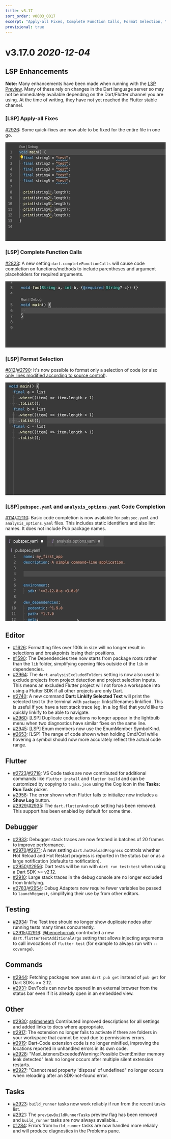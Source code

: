```yaml
---
title: v3.17
sort_order: v0003_0017
excerpt: "Apply-all Fixes, Complete Function Calls, Format Selection, YAML Code completion, ..."
provisional: true
---
```


# v3.17.0 *2020-12-04*

## LSP Enhancements

**Note:** Many enhancements have been made when running with the [LSP Preview](/releases/v3-16/#language-server-protocol-preview). Many of these rely on changes in the Dart language server so may not be immediately available depending on the Dart/Flutter channel you are using. At the time of writing, they have not yet reached the Flutter stable channel.

### [LSP] Apply-all Fixes

[#2926](https://github.com/Dart-Code/Dart-Code/issues/2926): Some quick-fixes are now able to be fixed for the entire file in one go.

<img src="/images/release_notes/v3.17/apply_all.gif" width="570" height="310" />

### [LSP] Complete Function Calls

[#2823](https://github.com/Dart-Code/Dart-Code/issues/2823): A new setting `dart.completeFunctionCalls` will cause code completion on functions/methods to include parentheses and argument placeholders for required arguments.

<img src="/images/release_notes/v3.17/complete_function_calls.gif" width="504" height="208" />

### [LSP] Format Selection

[#812](https://github.com/Dart-Code/Dart-Code/issues/812)/[#2790](https://github.com/Dart-Code/Dart-Code/issues/2790): It's now possible to format only a selection of code (or also [only lines modified according to source control](https://github.com/Microsoft/vscode/issues/44075)).

<img src="/images/release_notes/v3.17/format_selection.gif" width="504" height="354" />

### [LSP] `pubspec.yaml` and `analysis_options.yaml` Code Completion

[#114](https://github.com/Dart-Code/Dart-Code/issues/114)/[#2110](https://github.com/Dart-Code/Dart-Code/issues/2110): Basic code completion is now available for `pubspec.yaml` and `analysis_options.yaml` files. This includes static identifiers and also lint names. It does not include Pub package names.

<img src="/images/release_notes/v3.17/yaml_completion.gif" width="536" height="268" />

## Editor

- [#1626](https://github.com/Dart-Code/Dart-Code/issues/1626): Formatting files over 100k in size will no longer result in selections and breakpoints losing their positions.
- [#1590](https://github.com/Dart-Code/Dart-Code/issues/1590): The Dependencies tree now starts from package roots rather than the `lib` folder, simplifying opening files outside of the `lib` in dependencies.
- [#2964](https://github.com/Dart-Code/Dart-Code/issues/2964): The `dart.analysisExcludedFolders` setting is now also used to exclude projects from project detection and project selection inputs. This means an excluded Flutter project will not force a workspace into using a Flutter SDK if all other projects are only Dart.
- [#2740](https://github.com/Dart-Code/Dart-Code/issues/2740): A new command **Dart: Linkify Selected Text** will print the selected text to the terminal with `package:` links/filenames linkified. This is useful if you have a text stack trace (eg. in a log file) that you'd like to quickly linkify to be able to navigate.
- [#2960](https://github.com/Dart-Code/Dart-Code/issues/2960): [LSP] Duplicate code actions no longer appear in the lightbulb menu when two diagnostics have similar fixes on the same line.
- [#2945](https://github.com/Dart-Code/Dart-Code/issues/2945): [LSP] Enum members now use the EnumMember SymbolKind.
- [#2653](https://github.com/Dart-Code/Dart-Code/issues/2653): [LSP] The range of code shown when holding Cmd/Ctrl while hovering a symbol should now more accurately reflect the actual code range.

## Flutter

- [#2723](https://github.com/Dart-Code/Dart-Code/issues/2723)/[#2718](https://github.com/Dart-Code/Dart-Code/issues/2718): VS Code tasks are now contributed for additional commands like `flutter install` and `flutter build` and can be customized by copying to `tasks.json` using the Cog icon in the **Tasks: Run Task** picker.
- [#2958](https://github.com/Dart-Code/Dart-Code/issues/2958): The error shown when Flutter fails to initialize now includes a **Show Log** button.
- [#2929](https://github.com/Dart-Code/Dart-Code/issues/2929)/[#2935](https://github.com/Dart-Code/Dart-Code/issues/2935): The `dart.flutterAndroidX` setting has been removed. This support has been enabled by default for some time.

## Debugger

- [#2933](https://github.com/Dart-Code/Dart-Code/issues/2933): Debugger stack traces are now fetched in batches of 20 frames to improve performance.
- [#2970](https://github.com/Dart-Code/Dart-Code/issues/2970)/[#2971](https://github.com/Dart-Code/Dart-Code/issues/2971): A new setting `dart.hotReloadProgress` controls whether Hot Reload and Hot Restart progress is reported in the status bar or as a large notification (defaults to notification).
- [#2950](https://github.com/Dart-Code/Dart-Code/issues/2950)/[#2956](https://github.com/Dart-Code/Dart-Code/issues/2956): Dart tests will be run with `dart run test:test` when using a Dart SDK >= v2.12.
- [#2910](https://github.com/Dart-Code/Dart-Code/issues/2910): Large stack traces in the debug console are no longer excluded from linkifying.
- [#2783](https://github.com/Dart-Code/Dart-Code/issues/2783)/[#2954](https://github.com/Dart-Code/Dart-Code/issues/2954): Debug Adapters now require fewer variables be passed to `launchRequest`, simplifying their use by from other editors.

## Testing

- [#2934](https://github.com/Dart-Code/Dart-Code/issues/2934): The Test tree should no longer show duplicate nodes after running tests many times concurrently.
- [#2915](https://github.com/Dart-Code/Dart-Code/issues/2915)/[#2916](https://github.com/Dart-Code/Dart-Code/issues/2916): [@bencehornak](https://github.com/bencehornak) contributed a new `dart.flutterTestAdditionalArgs` setting that allows injecting arguments to call invocations of `flutter test` (for example to always run with `--coverage`).

## Commands

- [#2944](https://github.com/Dart-Code/Dart-Code/issues/2944): Fetching packages now uses `dart pub get` instead of `pub get` for Dart SDKs >= 2.12.
- [#2931](https://github.com/Dart-Code/Dart-Code/issues/2931): DevTools can now be opened in an external browser from the status bar even if it is already open in an embedded view.

## Other

- [#2930](https://github.com/Dart-Code/Dart-Code/issues/2930): [@timsneath](https://github.com/timsneath) Contributed improved descriptions for all settings and added links to docs where appropriate.
- [#2917](https://github.com/Dart-Code/Dart-Code/issues/2917): The extension no longer fails to activate if there are folders in your workspace that cannot be read due to permissions errors.
- [#2919](https://github.com/Dart-Code/Dart-Code/issues/2919): Dart-Code extension code is no longer minified, improving the locations reported in unhandled errors in its own code.
- [#2928](https://github.com/Dart-Code/Dart-Code/issues/2928): "MaxListenersExceededWarning: Possible EventEmitter memory leak detected" leak no longer occurs after multiple silent extension restarts.
- [#2927](https://github.com/Dart-Code/Dart-Code/issues/2927): "Cannot read property 'dispose' of undefined" no longer occurs when reloading after an SDK-not-found error.

## Tasks

- [#2923](https://github.com/Dart-Code/Dart-Code/issues/2923): `build_runner` tasks now work reliably if run from the recent tasks list.
- [#2921](https://github.com/Dart-Code/Dart-Code/issues/2921): The `previewBuildRunnerTasks` preview flag has been removed and `build_runner` tasks are now always available..
- [#1284](https://github.com/Dart-Code/Dart-Code/issues/1284): Errors from `build_runner` tasks are now handled more reliably and will produce diagnostics in the Problems pane.
